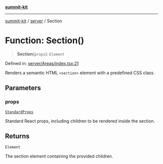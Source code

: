[**summit-kit**](../../README.md)

***

[summit-kit](../../modules.md) / [server](../README.md) / Section

# Function: Section()

> **Section**(`props`): `Element`

Defined in: [server/Areas/index.tsx:21](https://github.com/andrewgremlich/summit-kit/blob/83ca293511d499b2ad451ed0dabcf376bf6e5f0d/src/react/server/Areas/index.tsx#L21)

Renders a semantic HTML `<section>` element with a predefined CSS class.

## Parameters

### props

[`StandardProps`](../type-aliases/StandardProps.md)

Standard React props, including children to be rendered inside the section.

## Returns

`Element`

The section element containing the provided children.
